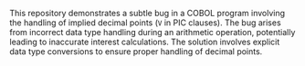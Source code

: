 This repository demonstrates a subtle bug in a COBOL program involving the handling of implied decimal points (`V` in PIC clauses). The bug arises from incorrect data type handling during an arithmetic operation, potentially leading to inaccurate interest calculations. The solution involves explicit data type conversions to ensure proper handling of decimal points.